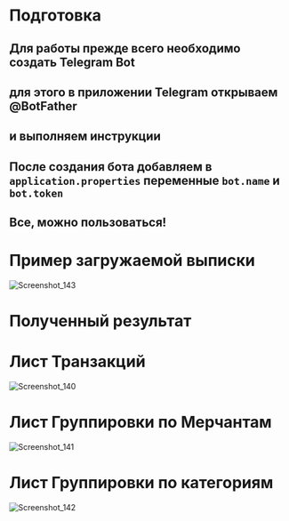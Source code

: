 # Подготовка
## Для работы прежде всего необходимо создать Telegram Bot
## для этого в приложении Telegram открываем @BotFather
## и выполняем инструкции 
## После создания бота добавляем в `application.properties` переменные `bot.name` и `bot.token`
## Все, можно пользоваться!


# Пример загружаемой выписки
![Screenshot_143](https://github.com/user-attachments/assets/04e4544c-acd4-4491-88db-32614ea82c81)
# Полученный результат
# Лист Транзакций


![Screenshot_140](https://github.com/user-attachments/assets/17d47824-7d24-4c7d-8943-47157c82614e)

# Лист Группировки по Мерчантам

![Screenshot_141](https://github.com/user-attachments/assets/4fb90304-b156-4857-963f-816926b1e4bf)

# Лист Группировки по категориям

![Screenshot_142](https://github.com/user-attachments/assets/d62fb6f6-f1df-4b2f-b555-cb5871f2c828)
